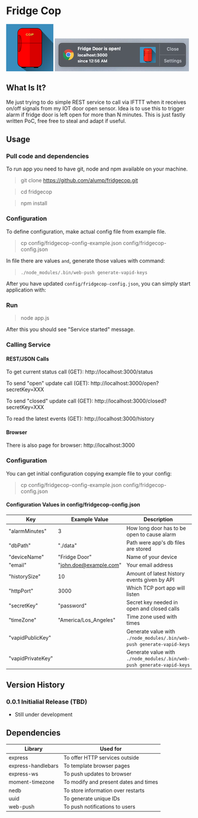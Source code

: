 # Fridge Cop

<img src="https://github.com/alump/fridgecop/raw/master/public/images/fridgecop.png" width="128" height="128">

<img src="https://github.com/alump/fridgecop/raw/master/docs/notification-demo.png">

## What Is It?

Me just trying to do simple REST service to call via IFTTT when it receives on/off signals from my IOT door open sensor. Idea is to use this to trigger alarm if fridge door is left open for more than N minutes. This is just fastly written PoC, free free to steal and adapt if useful.

## Usage

### Pull code and dependencies
To run app you need to have git, node and npm available on your machine.
> git clone https://github.com/alump/fridgecop.git

> cd fridgecop

> npm install

### Configuration

To define configuration, make actual config file from example file.

> cp config/fridgecop-config-example.json config/fridgecop-config.json

 In file there are values `` and ``, generate those values with command:

>`./node_modules/.bin/web-push generate-vapid-keys`

After you have updated `config/fridgecop-config.json`, you can simply start application with:

### Run

> node app.js

After this you should see "Service started" message.

### Calling Service

#### REST/JSON Calls

To get current status call (GET): http://localhost:3000/status

To send "open" update call (GET): http://localhost:3000/open?secretKey=XXX

To send "closed" update call (GET): http://localhost:3000/closed?secretKey=XXX

To read the latest events (GET): http://localhost:3000/history

#### Browser

There is also page for browser: http://localhost:3000


### Configuration

You can get initial configuration copying example file to your config:
> cp config/fridgecop-config-example.json config/fridgecop-config.json

#### Configuration Values in config/fridgecop-config.json
| Key | Example Value | Description |
|---|---|---|
| "alarmMinutes"  | 3  | How long door has to be open to cause alarm  |
| "dbPath" | "./data" | Path were app's db files are stored |
| "deviceName"  |  "Fridge Door" |  Name of your device |
| "email"  |  "john.doe@example.com" |  Your email address |
| "historySize"  | 10  | Amount of latest history events given by API  |
| "httpPort"  | 3000 | Which TCP port app will listen  |
| "secretKey"  | "password"  | Secret key needed in open and closed calls  |
| "timeZone" | "America/Los_Angeles"  | Time zone used with times |
| "vapidPublicKey" | | Generate value with `./node_modules/.bin/web-push generate-vapid-keys` |
| "vapidPrivateKey" | | Generate value with `./node_modules/.bin/web-push generate-vapid-keys` |

## Version History

### 0.0.1 Initialial Release (TBD)
- Still under development

## Dependencies

| Library | Used for |
|---|---|
| express | To offer HTTP services outside |
| express-handlebars | To template browser pages |
| express-ws | To push updates to browser |
| moment-timezone | To modify and present dates and times |
| nedb | To store information over restarts |
| uuid | To generate unique IDs |
| web-push | To push notifications to users |